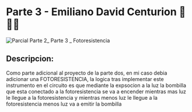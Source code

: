 # Parte 3 - Emiliano David Centurion :blue_heart::yellow_heart::blue_heart:

![Parcial Parte 2_ Parte 3 _ Fotoresistencia](https://github.com/Emuardo/Parcial-SPD/assets/107709876/1944768f-00f5-4a02-a15d-46951e36cf5e)

## Descripcion:

Como parte adicional al proyecto de la parte dos, en mi caso debia adicionar una FOTORESISTENCIA, la logica tras implementar este instrumento en el circuito es que mediante la expsocion a la luz la bombilla que esta conectado a la fotoresistencia se va a encender mientras mas luz le llegue a la fotoresistencia y mientras menos luz le llegue a la fotoresistencia menos luz va a emitir la bombilla 

